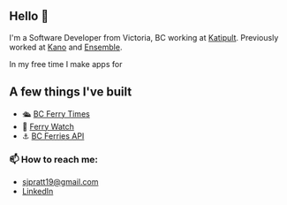 ## Hello 👋

I'm a Software Developer from Victoria, BC working at [Katipult](https://www.katipult.com/). Previously worked at [Kano](https://www.kanoapps.com/) and [Ensemble](https://www.ensemble.com/). 

In my free time I make apps for 

## A few things I've built

- 🛳️ [BC Ferry Times](https://apps.apple.com/ca/app/id1615899209)
- 📍 [Ferry Watch](https://apps.apple.com/ca/app/ferry-watch/id6446906912)
- ⚓️ [BC Ferries API](https://bcferriesapi.ca)

### 📫 How to reach me: 
- sjpratt19@gmail.com
- [LinkedIn](https://www.linkedin.com/in/sam-pratt-7045401b6/)
